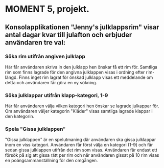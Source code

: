 # MOMENT 5, projekt.

## Konsolapplikationen "Jenny's julklappsrim" visar antal dagar kvar till julafton och erbjuder användaren tre val:

### Söka rim utifrån angiven julklapp 

Här får användaren skriva in den julklapp hen önskar få ett rim för. Samtliga rim som finns lagrade för den angivna julklappen visas i ordning efter rim-längd. Finns inget rim lagrat för önskad julklapp visas ett meddelande om detta och användaren får göra en ny sökning. 

### Söka julklappar utifrån klapp-kategori, 1-9

Här får användaren välja vilken kategori hen önskar se lagrade julkappar för. Om användaren väljer kategorin "Kläder" visas samtliga lagrade klappar i den kategorin. 

### Spela "Gissa julklappen"

"Gissa julklappen" är en spelutmaning där användaren ska gissa julklappar inom en viss kategori. Användaren får först välja en kategori (1-9) och får sedan gissa julklappen utifrån det rim som visas. Användaren får endast ett försök på sig att gissa rätt per rim och när användaren gissat på 10 rim visas en poängsammanställning för den omgången.